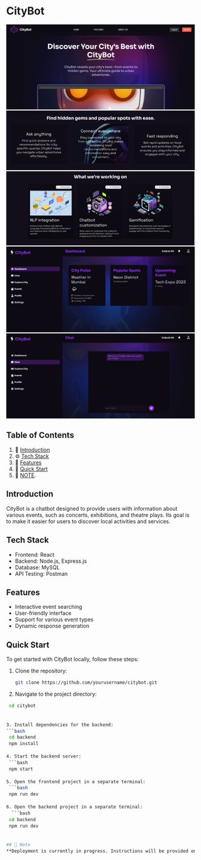 # CityBot

![Description](images/CB_1.png)
![Description](images/CB_3.png)
![Description](images/CB_4.png)
![Description](images/CB_5.png)
![Description](images/CB_6.png)


## Table of Contents
1. 🤖 [Introduction](#introduction)
2. ⚙️ [Tech Stack](#tech-stack)
3. 🔋 [Features](#features)
4. 🤸 [Quick Start](#quick-start)
5. 📌 [NOTE](#note).

## Introduction
CityBot is a chatbot designed to provide users with information about various events, such as concerts, exhibitions, and theatre plays. Its goal is to make it easier for users to discover local activities and services.

## Tech Stack
- Frontend: React
- Backend: Node.js, Express.js
- Database: MySQL
- API Testing: Postman

## Features
- Interactive event searching
- User-friendly interface
- Support for various event types
- Dynamic response generation

## Quick Start

To get started with CityBot locally, follow these steps:

1. Clone the repository: 
   ```bash
   git clone https://github.com/yourusername/citybot.git

   
2. Navigate to the project directory:
  ```bash
   cd citybot

   
3. Install dependencies for the backend:
  ```bash
   cd backend
   npm install

4. Start the backend server:
   ```bash
   npm start

5. Open the frontend project in a separate terminal:
   ```bash
   npm run dev

6. Open the backend project in a separate terminal:
    ```bash
   cd backend
   npm run dev


## 📌 Note
**Deployment is currently in progress. Instructions will be provided once the project is live.**

   

   

